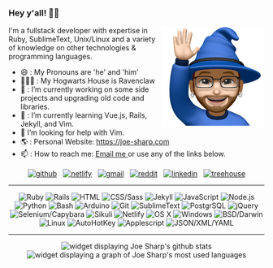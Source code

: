 ### Hey y'all! 👋🏼<p><img align="right" src="https://github.com/joe-sharp/joe-sharp/blob/main/joe-wave.png" alt="Joe Sharp waving wearing a wizard hat"/></p>
I'm a fullstack developer with expertise in Ruby, SublimeText, Unix/Linux and a variety of knowledge on other technologies & programming languages.
- 😄 : My Pronouns are 'he' and 'him'
- 🧙🏼‍♂️ : My Hogwarts House is Ravenclaw
- 🔭 : I’m currently working on some side projects and upgrading old code and libraries.
- 🌱 : I’m currently learning Vue.js, Rails, Jekyll, and Vim.
- 🤔 I’m looking for help with Vim.
- 🌎 : Personal Website: https://joe-sharp.com
- 📫 : How to reach me: <a href="mailto:joesharp13@gmail.com?subject=Contact%20Joe%20Sharp&amp;body=Dear Joe Sharp,%0D%0A%0D%0A%0D%0A"> Email me </a> or use any of the links below.

<p align="center">
<a href="https://github.com/joe-sharp" target="blank"><img align="center" src="https://cdn.jsdelivr.net/npm/simple-icons@3.0.1/icons/github.svg" alt="github" height="30" width="30" /></a> &nbsp;
<a href="https://joe-sharp.com" target="blank"><img align="center" src="https://cdn.jsdelivr.net/npm/simple-icons@3.0.1/icons/netlify.svg" alt="netlify" height="30" width="30" /></a> &nbsp;
<a href="mailto:joesharp13@gmail.com?subject=Contact%20Joe%20Sharp&amp;body=Dear Joe Sharp,%0D%0A%0D%0A%0D%0A" target="blank"><img align="center" src="https://cdn.jsdelivr.net/npm/simple-icons@3.0.1/icons/gmail.svg" alt="gmail" height="30" width="30" /></a> &nbsp;
<a href="https://www.reddit.com/u/joe-sharp/" target="blank"><img align="center" src="https://cdn.jsdelivr.net/npm/simple-icons@3.0.1/icons/reddit.svg" alt="reddit" height="30" width="30" /></a> &nbsp;
<a href="https://www.linkedin.com/in/joesharp13/" target="blank"><img align="center" src="https://cdn.jsdelivr.net/npm/simple-icons@3.0.1/icons/linkedin.svg" alt="linkedin" height="30" width="30" /></a> &nbsp;
<a href="https://teamtreehouse.com/joesharp" target="blank"><img align="center" src="https://cdn.jsdelivr.net/npm/simple-icons@3.0.1/icons/treehouse.svg" alt="treehouse" height="30" width="30" /></a>
</p>

<hr/>

<p align="center">
  <img alt="Ruby" src="https://img.shields.io/badge/Ruby-red?logo=ruby&logoColor=white&style=flat" />
  <img alt="Rails" src="https://img.shields.io/badge/Rails-orange?logo=ruby-on-rails&logoColor=white&style=flat" />
  <img alt="HTML" src="https://img.shields.io/badge/HTML-yellow?logo=html5&logoColor=white&style=flat" />
  <img alt="CSS/Sass" src="https://img.shields.io/badge/CSS&#47;Sass-green?logo=css3&logoColor=white&style=flat" />
  <img alt="Jekyll" src="https://img.shields.io/badge/Jekyll-blue?logo=jekyll&logoColor=white&style=flat" />
  <img alt="JavaScript" src="https://img.shields.io/badge/JavaScript-blueviolet?logo=javascript&logoColor=white&style=flat" />
  <img alt="Node.js" src="https://img.shields.io/badge/Node.js-violet?logo=node.js&logoColor=white&style=flat" />
  <img alt="Python" src="https://img.shields.io/badge/Python-inactive?logo=python&logoColor=white&style=flat" />
  <img alt="Bash" src="https://img.shields.io/badge/Bash-red?logo=gnu-bash&logoColor=white&style=flat" />
  <img alt="Arduino" src="https://img.shields.io/badge/Arduino-orange?logo=arduino&logoColor=white&style=flat" />
  <img alt="Git" src="https://img.shields.io/badge/Git-yellow?logo=git&logoColor=white&style=flat" />
  <img alt="SublimeText" src="https://img.shields.io/badge/SublimeText-green?logo=sublime-text&logoColor=white&style=flat" />
  <img alt="PostgrSQL" src="https://img.shields.io/badge/PostgreSQL-blue?logo=postgresql&logoColor=white&style=flat" />
  <img alt="jQuery" src="https://img.shields.io/badge/jQuery-blueviolet?logo=jquery&logoColor=white&style=flat" />
  <img alt="Selenium/Capybara" src="https://img.shields.io/badge/Selenium&#47;Capybara-violet?logo=selenium&logoColor=white&style=flat" />
  <img alt="Sikuli" src="https://img.shields.io/badge/Sikuli-inactive?logo=sikuli&logoColor=white&style=flat" />
  <img alt="Netlify" src="https://img.shields.io/badge/Netlify-red?logo=netlify&logoColor=white&style=flat" />
  <img alt="OS X" src="https://img.shields.io/badge/OS%20X-orange?logo=apple&logoColor=white&style=flat" />
  <img alt="Windows" src="https://img.shields.io/badge/Windows-yellow?logo=windows&logoColor=white&style=flat" />
  <img alt="BSD/Darwin" src="https://img.shields.io/badge/BSD&#47;Darwin-green?logo=freebsd&logoColor=white&style=flat" />
  <img alt="Linux" src="https://img.shields.io/badge/Linux-blue?logo=linux&logoColor=white&style=flat" />
  <img alt="AutoHotKey" src="https://img.shields.io/badge/AutoHotKey-blueviolet?logo=autohotkey&logoColor=white&style=flat" />
  <img alt="Applescript" src="https://img.shields.io/badge/Applescript-violet?logo=apple&logoColor=white&style=flat" />
  <img alt="JSON/XML/YAML" src="https://img.shields.io/badge/JSON&#47;XML&#47;YAML-inactive?logo=json&logoColor=white&style=flat" />
</p>

<hr/>
<p align="center">
<img alt="widget displaying Joe Sharp's github stats" src="https://github-readme-stats.vercel.app/api?username=joe-sharp&hide=stars&show_icons=true&include_all_commits=true&count_private=true&theme=dracula&icon_color=007bff&title_color=007bff&custom_title=GitHub%20Stats" >
<img alt="widget displaying a graph of Joe Sharp's most used languages" src="https://github-readme-stats.vercel.app/api/top-langs/?username=joe-sharp&layout=compact&theme=dracula&title_color=007bff" >
</p>


<!--
**joe-sharp/joe-sharp** is a ✨ _special_ ✨ repository because its `README.md` (this file) appears on your GitHub profile.

Here are some ideas to get you started:

- 🔭 I’m currently working on ...
- 🌱 I’m currently learning ...
- 👯 I’m looking to collaborate on ...
- 🤔 I’m looking for help with ...
- 💬 Ask me about ...
- 📫 How to reach me: ...
- 😄 Pronouns: ...
- ⚡ Fun fact: ...
-->
